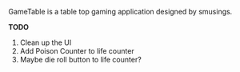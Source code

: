 GameTable is a table top gaming application designed by smusings.


**TODO**

1. Clean up the UI
2. Add Poison Counter to life counter
3. Maybe die roll button to life counter?